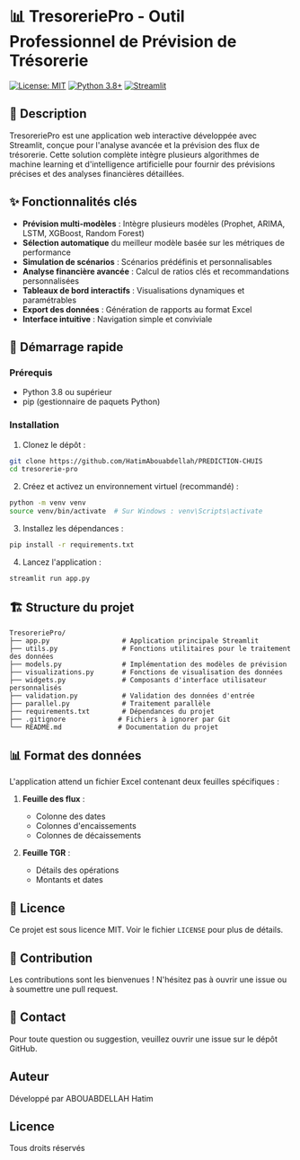 # 📊 TresoreriePro - Outil Professionnel de Prévision de Trésorerie

[![License: MIT](https://img.shields.io/badge/License-MIT-yellow.svg)](https://opensource.org/licenses/MIT)
[![Python 3.8+](https://img.shields.io/badge/python-3.8+-blue.svg)](https://www.python.org/downloads/)
[![Streamlit](https://img.shields.io/badge/Streamlit-FF4B4B?style=flat&logo=streamlit&logoColor=white)](https://streamlit.io/)

## 📝 Description
TresoreriePro est une application web interactive développée avec Streamlit, conçue pour l'analyse avancée et la prévision des flux de trésorerie. Cette solution complète intègre plusieurs algorithmes de machine learning et d'intelligence artificielle pour fournir des prévisions précises et des analyses financières détaillées.

## ✨ Fonctionnalités clés
- **Prévision multi-modèles** : Intègre plusieurs modèles (Prophet, ARIMA, LSTM, XGBoost, Random Forest)
- **Sélection automatique** du meilleur modèle basée sur les métriques de performance
- **Simulation de scénarios** : Scénarios prédéfinis et personnalisables
- **Analyse financière avancée** : Calcul de ratios clés et recommandations personnalisées
- **Tableaux de bord interactifs** : Visualisations dynamiques et paramétrables
- **Export des données** : Génération de rapports au format Excel
- **Interface intuitive** : Navigation simple et conviviale

## 🚀 Démarrage rapide

### Prérequis
- Python 3.8 ou supérieur
- pip (gestionnaire de paquets Python)

### Installation
1. Clonez le dépôt :
```bash
git clone https://github.com/HatimAbouabdellah/PREDICTION-CHUIS
cd tresorerie-pro
```

2. Créez et activez un environnement virtuel (recommandé) :
```bash
python -m venv venv
source venv/bin/activate  # Sur Windows : venv\Scripts\activate
```

3. Installez les dépendances :
```bash
pip install -r requirements.txt
```

4. Lancez l'application :
```bash
streamlit run app.py
```

## 🏗 Structure du projet
```
TresoreriePro/
├── app.py                  # Application principale Streamlit
├── utils.py                # Fonctions utilitaires pour le traitement des données
├── models.py               # Implémentation des modèles de prévision
├── visualizations.py       # Fonctions de visualisation des données
├── widgets.py              # Composants d'interface utilisateur personnalisés
├── validation.py           # Validation des données d'entrée
├── parallel.py             # Traitement parallèle
├── requirements.txt        # Dépendances du projet
├── .gitignore             # Fichiers à ignorer par Git
└── README.md              # Documentation du projet
```

## 📊 Format des données
L'application attend un fichier Excel contenant deux feuilles spécifiques :

1. **Feuille des flux** :
   - Colonne des dates
   - Colonnes d'encaissements
   - Colonnes de décaissements

2. **Feuille TGR** :
   - Détails des opérations
   - Montants et dates

## 📄 Licence
Ce projet est sous licence MIT. Voir le fichier `LICENSE` pour plus de détails.

## 🤝 Contribution
Les contributions sont les bienvenues ! N'hésitez pas à ouvrir une issue ou à soumettre une pull request.

## 📧 Contact
Pour toute question ou suggestion, veuillez ouvrir une issue sur le dépôt GitHub.

## Auteur
Développé par ABOUABDELLAH Hatim

## Licence
Tous droits réservés
